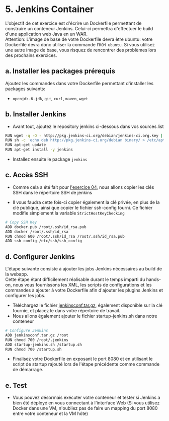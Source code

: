 # 5. Jenkins Container
L'objectif de cet exercice est d'écrire un Dockerfile permettant de construire un conteneur Jenkins. Celui-ci permettra d'effectuer le build d'une application web Java en un WAR.  
Attention: L'image de base de votre Dockerfile devra être ubuntu: votre Dockerfile devra donc utiliser la commande `FROM ubuntu`. Si vous utilisez une autre image de base, vous risquez de rencontrer des problèmes lors des prochains exercices.

## a. Installer les packages prérequis

Ajoutez les commandes dans votre Dockerfile permettant d'installer les packages suivants:

* `openjdk-6-jdk`, `git`, `curl`, `maven`, `wget`

## b. Installer Jenkins

* Avant tout, ajoutez le repository jenkins ci-dessous dans vos sources.list
```bash
RUN wget -q -O - http://pkg.jenkins-ci.org/debian/jenkins-ci.org.key | apt-key add -
RUN sh -c 'echo deb http://pkg.jenkins-ci.org/debian binary/ > /etc/apt/sources.list.d/jenkins.list'
RUN apt-get update
RUN apt-get install -y jenkins
```

* Installez ensuite le package `jenkins`

## c. Accès SSH

* Comme cela a été fait pour [l'exercice 04](../04_git_container#acc%C3%A8s-ssh), nous allons copier les clés SSH dans le répertoire SSH de jenkins

* Il vous faudra cette fois-ci copier également la clé privée, en plus de la clé publique, ainsi que copier le fichier ssh-config fourni. Ce fichier modifie simplement la variable `StrictHostKeyChecking`

```bash
# Copy SSH Key
ADD docker.pub /root/.ssh/id_rsa.pub
ADD docker /root/.ssh/id_rsa
RUN chmod 600 /root/.ssh/id_rsa /root/.ssh/id_rsa.pub
ADD ssh-config /etc/ssh/ssh_config
```

## d. Configurer Jenkins

L'étape suivante consiste à ajouter les jobs Jenkins nécessaires au build de la webapp.  
Cette étape étant difficilement réalisable durant le temps imparti du hands-on, nous vous fournissons les XML, les scripts de configurations et les commandes à ajouter à votre Dockerfile afin d'ajouter les plugins Jenkins et configurer les jobs.

* Téléchargez le fichier [jenkinsconf.tar.gz](https://drive.google.com/file/d/0B17A6PfeKUlxa0JoOGdoSG5taWM/edit), également disponible sur la clé fournie, et placez le dans votre répertoire de travail.
* Nous allons également ajouter le fichier startup-jenkins.sh dans notre conteneur

```bash
# Configure Jenkins
ADD jenkinsconf.tar.gz /root
RUN chmod 700 /root/.jenkins
ADD startup-jenkins.sh /startup.sh
RUN chmod 700 /startup.sh
```

* Finalisez votre Dockerfile en exposant le port 8080 et en utilisant le script de startup rajouté lors de l'étape précédente comme commande de démarrage.

## e. Test

* Vous pouvez désormais exécuter votre conteneur et tester si Jenkins a bien été déployé en vous connectant à l'interface Web (Si vous utilisez Docker dans une VM, n'oubliez pas de faire un mapping du port 8080 entre votre conteneur et la VM hôte)
